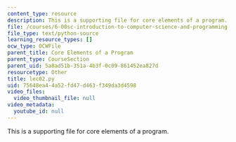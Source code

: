 ```yaml
---
content_type: resource
description: This is a supporting file for core elements of a program.
file: /courses/6-00sc-introduction-to-computer-science-and-programming-spring-2011/75648ea44a52fd47d463f349da3d4598_lec02.py
file_type: text/python-source
learning_resource_types: []
ocw_type: OCWFile
parent_title: Core Elements of a Program
parent_type: CourseSection
parent_uid: 5a8ad51b-351a-4b3f-0c09-861452ea827d
resourcetype: Other
title: lec02.py
uid: 75648ea4-4a52-fd47-d463-f349da3d4598
video_files:
  video_thumbnail_file: null
video_metadata:
  youtube_id: null
---
```

This is a supporting file for core elements of a program.

